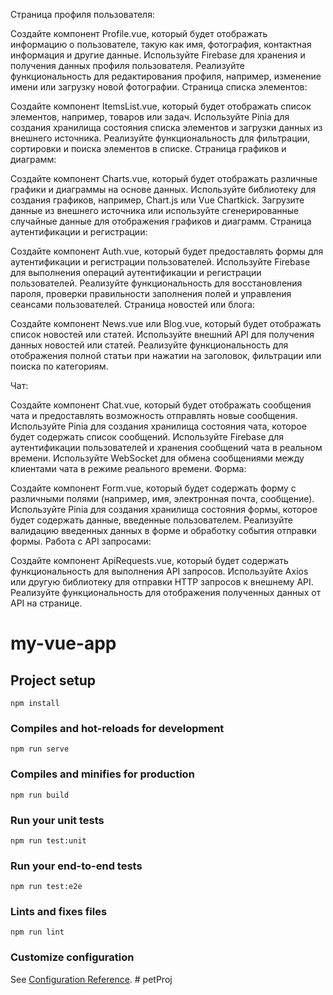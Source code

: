 Страница профиля пользователя:

Создайте компонент Profile.vue, который будет отображать информацию о пользователе, такую как имя, фотография, контактная информация и другие данные.
Используйте Firebase для хранения и получения данных профиля пользователя.
Реализуйте функциональность для редактирования профиля, например, изменение имени или загрузку новой фотографии.
Страница списка элементов:

Создайте компонент ItemsList.vue, который будет отображать список элементов, например, товаров или задач.
Используйте Pinia для создания хранилища состояния списка элементов и загрузки данных из внешнего источника.
Реализуйте функциональность для фильтрации, сортировки и поиска элементов в списке.
Страница графиков и диаграмм:

Создайте компонент Charts.vue, который будет отображать различные графики и диаграммы на основе данных.
Используйте библиотеку для создания графиков, например, Chart.js или Vue Chartkick.
Загрузите данные из внешнего источника или используйте сгенерированные случайные данные для отображения графиков и диаграмм.
Страница аутентификации и регистрации:

Создайте компонент Auth.vue, который будет предоставлять формы для аутентификации и регистрации пользователей.
Используйте Firebase для выполнения операций аутентификации и регистрации пользователей.
Реализуйте функциональность для восстановления пароля, проверки правильности заполнения полей и управления сеансами пользователей.
Страница новостей или блога:

Создайте компонент News.vue или Blog.vue, который будет отображать список новостей или статей.
Используйте внешний API для получения данных новостей или статей.
Реализуйте функциональность для отображения полной статьи при нажатии на заголовок, фильтрации или поиска по категориям.

Чат:

Создайте компонент Chat.vue, который будет отображать сообщения чата и предоставлять возможность отправлять новые сообщения.
Используйте Pinia для создания хранилища состояния чата, которое будет содержать список сообщений.
Используйте Firebase для аутентификации пользователей и хранения сообщений чата в реальном времени.
Используйте WebSocket для обмена сообщениями между клиентами чата в режиме реального времени.
Форма:

Создайте компонент Form.vue, который будет содержать форму с различными полями (например, имя, электронная почта, сообщение).
Используйте Pinia для создания хранилища состояния формы, которое будет содержать данные, введенные пользователем.
Реализуйте валидацию введенных данных в форме и обработку события отправки формы.
Работа с API запросами:

Создайте компонент ApiRequests.vue, который будет содержать функциональность для выполнения API запросов.
Используйте Axios или другую библиотеку для отправки HTTP запросов к внешнему API.
Реализуйте функциональность для отображения полученных данных от API на странице.
# my-vue-app

## Project setup
```
npm install
```

### Compiles and hot-reloads for development
```
npm run serve
```

### Compiles and minifies for production
```
npm run build
```

### Run your unit tests
```
npm run test:unit
```

### Run your end-to-end tests
```
npm run test:e2e
```

### Lints and fixes files
```
npm run lint
```

### Customize configuration
See [Configuration Reference](https://cli.vuejs.org/config/).
#   p e t P r o j  
 